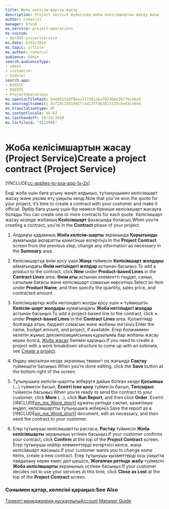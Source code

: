 ```yaml
---
title: Жоба келісім-шартты жасау
description: Project Service жүйесінде жоба келісімшартын жасау жолы
author: ruhercul
manager: kfend
ms.service: project-operations
ms.custom:
- dyn365-projectservice
ms.date: 8/03/2018
ms.topic: article
ms.author: ruhercul
audience: Admin
search.audienceType:
- admin
- customizer
- enduser
search.app:
- D365CE
- D365PS
- ProjectOperations
ms.openlocfilehash: 94dd55559f9eaa71758caba7974b0e3b779c40a5
ms.sourcegitcommit: 4cf1dc1561b92fca4175f0b3813133c5e63ce8e6
ms.translationtype: HT
ms.contentlocale: kk-KZ
ms.lasthandoff: 10/28/2020
ms.locfileid: "4121945"
---
```

# <a name="create-a-project-contract-project-service"></a><span data-ttu-id="d607c-103">Жоба келісімшартын жасау (Project Service)</span><span class="sxs-lookup"><span data-stu-id="d607c-103">Create a project contract (Project Service)</span></span>

[!INCLUDE[cc-applies-to-psa-app-1x-2x](../includes/cc-applies-to-psa-app-1x-2x.md)]

<span data-ttu-id="d607c-104">Енді жоба үшін баға ұсыну жеңіп алдыңыз, тұтынушымен келісімшарт жасау және ресми ету уақыты келді.</span><span class="sxs-lookup"><span data-stu-id="d607c-104">Now that you’ve won the quote for your project, it’s time to create a contract with your customer and make it official.</span></span> <span data-ttu-id="d607c-105">Әрбір баға ұсыну үшін бір немесе бірнеше келісімшарт жасауға болады.</span><span class="sxs-lookup"><span data-stu-id="d607c-105">You can create one or more contracts for each quote.</span></span> <span data-ttu-id="d607c-106">Келісімшарт жасау кезінде жобаның **Келісімшарт** фазасында боласыз.</span><span class="sxs-lookup"><span data-stu-id="d607c-106">When you’re creating a contract, you’re in the **Contract** phase of your project.</span></span>  
  
1. <span data-ttu-id="d607c-107">Алдыңғы қадамның **Жоба келісім-шарты** экранында **Қорытынды** аумағында ақпаратты қажетінше өзгертіңіз.</span><span class="sxs-lookup"><span data-stu-id="d607c-107">In the **Project Contract** screen from the previous step, change any information as necessary in the **Summary** area.</span></span>  
  
2. <span data-ttu-id="d607c-108">Келісімшартқа өнім қосу үшін **Жаңа** түймесін **Келісімшарт жолдары** аймағындағы **Өнім негізіндегі жолдар** астынан басыңыз.</span><span class="sxs-lookup"><span data-stu-id="d607c-108">To add a product to the contract, click **New** under **Product-based Lines** in the **Contract Lines** area.</span></span> <span data-ttu-id="d607c-109">**Өнім аты** астынан элементті таңдап, санын, сатылым бағасы және келісімшарт сомасын көрсетіңіз.</span><span class="sxs-lookup"><span data-stu-id="d607c-109">Select an item under **Product Name**, and then specify the quantity, sales price, and contracted amount.</span></span>  
  
3. <span data-ttu-id="d607c-110">Келісімшартқа жоба негізіндегі жолды қосу үшін **+** түймешігін **Келісім-шарт жолдары** аумағындағы **Жоба негізіндегі жолдар** астынан басыңыз.</span><span class="sxs-lookup"><span data-stu-id="d607c-110">To add a project-based line to the contract, click **+** under **Project-based Lines** in the **Contract Lines** area.</span></span> <span data-ttu-id="d607c-111">Қолжетімді болғанда атын, бюджет сомасын және жобаны енгізіңіз.</span><span class="sxs-lookup"><span data-stu-id="d607c-111">Enter the name, budget amount, and project, if available.</span></span> <span data-ttu-id="d607c-112">Егер болжаммен келетін жұмыс декомпозициясының құрылымы бар жобаны жасау керек болса,  [Жоба жасау](../psa/create-project.md) бөлімін қараңыз.</span><span class="sxs-lookup"><span data-stu-id="d607c-112">If you need to create a project with a work breakdown structure to come up with an estimate, see [Create a project](../psa/create-project.md).</span></span>  
  
4. <span data-ttu-id="d607c-113">Өңдеу аяқталған кезде экранның төменгі оң жағында **Сақтау** түймешігін басыңыз.</span><span class="sxs-lookup"><span data-stu-id="d607c-113">When you’re done editing, click the **Save** button at the bottom right of the screen.</span></span>  
  
5. <span data-ttu-id="d607c-114">Тұтынушыға келісім-шартты жіберуге дайын болған кезде **Қосымша** (…) түймесін басып, **Есепті іске қосу** түймесін басып, **Тапсырыс** түймесін басыңыз.</span><span class="sxs-lookup"><span data-stu-id="d607c-114">When you’re ready to send the contract to your customer, click **More** (…), click **Run Report**, and then click **Order**.</span></span> <span data-ttu-id="d607c-115">Есепті [!INCLUDE[pn_ms_Word_short](../includes/pn-ms-word-short.md)] құжаты ретінде сақтап, қажетінше өңдеп, келісімшартты тұтынушыға жіберіңіз.</span><span class="sxs-lookup"><span data-stu-id="d607c-115">Save the report as a [!INCLUDE[pn_ms_Word_short](../includes/pn-ms-word-short.md)] document, edit as necessary, and then send the contract to your customer.</span></span>  
  
6. <span data-ttu-id="d607c-116">Егер тұтынушы келісімшартты растаса, **Растау** түймесін **Жоба келісімшарты** экранының үстінен басыңыз.</span><span class="sxs-lookup"><span data-stu-id="d607c-116">If your customer confirms your contract, click **Confirm** at the top of the **Project Contract** screen.</span></span> <span data-ttu-id="d607c-117">Егер тұтынушы кейбір элементтерді өзгерткісі келсе, жаңа келісімшарт жасаңыз.</span><span class="sxs-lookup"><span data-stu-id="d607c-117">If your customer wants you to change some items, create a new contract.</span></span> <span data-ttu-id="d607c-118">Егер тұтынушы қызметтерді осы уақытта пайдалану керек емес деп шешісе, **Жоғалған ретінде жабу** түймесін **Жоба келісімшарты** экранының үстінен басыңыз.</span><span class="sxs-lookup"><span data-stu-id="d607c-118">If your customer decides not to use your services at this time, click **Close as Lost** at the top of the **Project Contract** screen.</span></span>  
  
### <a name="see-also"></a><span data-ttu-id="d607c-119">Сонымен қатар, келесіні қараңыз:</span><span class="sxs-lookup"><span data-stu-id="d607c-119">See Also</span></span>  
 [<span data-ttu-id="d607c-120">Тіркелгі менеджерінің нұсқаулығы</span><span class="sxs-lookup"><span data-stu-id="d607c-120">Account Manager Guide</span></span>](../psa/account-manager-guide.md)
